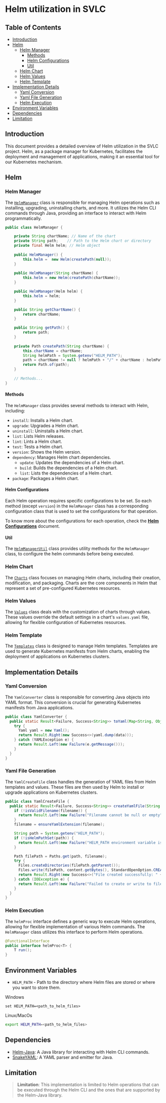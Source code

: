 # Helm utilization in SVLC

## Table of Contents
* [Introduction](#introduction)
* [Helm](#helm)
  * [Helm Manager](#helm-manager)
    * [Methods](#methods)
    * [Helm Configurations](#helm-configurations)
    * [Util](#util)
  * [Helm Chart](#helm-chart)
  * [Helm Values](#helm-values)
  * [Helm Template](#helm-template)
* [Implementation Details](#implementation-details)
  * [Yaml Conversion](#yaml-conversion)
  * [Yaml File Generation](#yaml-file-generation)
  * [Helm Execution](#helm-execution)
* [Environment Variables](#environment-variables)
* [Dependencies](#dependencies)
* [Limitation](#limitation)

## Introduction
This document provides a detailed overview of Helm utilization in the SVLC project. Helm, as a package manager for Kubernetes, 
facilitates the deployment and management of applications, making it an essential tool for our Kubernetes mechanism.

## Helm

### Helm Manager
The [`HelmManager`](../src/main/java/pt/isel/leic/svlc/helm/HelmManager.java) class is responsible for managing Helm 
operations such as installing, upgrading, uninstalling charts, and more. 
It utilizes the Helm CLI commands through Java, providing an interface to interact with Helm programmatically.

```java
public class HelmManager {

    private String chartName; // Name of the chart
    private String path;    // Path to the Helm chart or directory
    private final Helm helm; // Helm object
    
    public HelmManager() {
        this.helm =  new Helm(createPath(null));
    }
  
    public HelmManager(String chartName) {
        this.helm = new Helm(createPath(chartName));
    }

    public HelmManager(Helm helm) {
        this.helm = helm;
    }

    public String getChartName() {
        return chartName;
    }

    public String getPath() {
        return path;
    }
    
    private Path createPath(String chartName) {
        this.chartName = chartName;
        String helmPath = System.getenv("HELM_PATH");
        path = chartName != null ? helmPath + "/" + chartName : helmPath;
        return Path.of(path);
    }
    
    // Methods...
}    
```

#### Methods
The `HelmManager` class provides several methods to interact with Helm, including:

- `install`: Installs a Helm chart.
- `upgrade`: Upgrades a Helm chart.
- `uninstall`: Uninstalls a Helm chart.
- `list`: Lists Helm releases.
- `lint`: Lints a Helm chart.
- `test`: Tests a Helm chart.
- `version`: Shows the Helm version.
- `dependency`: Manages Helm chart dependencies.
  - `update`: Updates the dependencies of a Helm chart.
  - `build`: Builds the dependencies of a Helm chart.
  - `list`: Lists the dependencies of a Helm chart.
- `package`: Packages a Helm chart.

#### Helm Configurations
Each Helm operation requires specific configurations to be set. So each method (except `version`) in the `HelmManager` 
class has a corresponding configuration class that is used to set the configurations for that operation. 

To know more about the configurations for each operation, check the **[Helm Configurations](configurations.md)** document.

#### Util
The [`HelmManagerUtil`](../src/main/java/pt/isel/leic/svlc/util/helm/HelmManagerUtil.java) class provides utility methods
for the `HelmManager` class, to configure the helm commands before being executed.

### Helm Chart
The [`Charts`](../src/main/java/pt/isel/leic/svlc/helm/yaml/Charts.java) class focuses on managing Helm charts, including 
their creation, modification, and packaging. Charts are the core components in 
Helm that represent a set of pre-configured Kubernetes resources.

### Helm Values
The [`Values`](../src/main/java/pt/isel/leic/svlc/helm/yaml/Values.java) class deals with the customization of charts 
through values. These values override the default settings in a chart's `values.yaml` file, allowing for 
flexible configuration of Kubernetes resources.

### Helm Template
The [`Templates`](../src/main/java/pt/isel/leic/svlc/helm/yaml/Templates.java) class is designed to manage Helm templates. 
Templates are used to generate Kubernetes manifests from Helm charts, enabling the deployment of applications on Kubernetes
clusters. 

## Implementation Details

### Yaml Conversion
The `YamlConverter` class is responsible for converting Java objects into YAML format. 
This conversion is crucial for generating Kubernetes manifests from Java applications.

```java
public class YamlConverter {
  public static Result<Failure, Success<String>> toYaml(Map<String, Object> data) {
    try {
      Yaml yaml = new Yaml();
      return Result.Right(new Success<>(yaml.dump(data)));
    } catch (YAMLException e) {
      return Result.Left(new Failure(e.getMessage()));
    }
  }
}
```

### Yaml File Generation
The `YamlCreateFile` class handles the generation of YAML files from Helm templates and values. These files are then used 
by Helm to install or upgrade applications on Kubernetes clusters.

```java
public class YamlCreateFile {
  public static Result<Failure, Success<String>> createYamlFile(String filename, String content) {
    if (!isValidFilename(filename)) {
      return Result.Left(new Failure("Filename cannot be null or empty"));
    }
    filename = ensureYamlExtension(filename);

    String path = System.getenv("HELM_PATH");
    if (!isHelmPathSet(path)) {
      return Result.Left(new Failure("HELM_PATH environment variable is not set"));
    }

    Path filePath = Paths.get(path, filename);
    try {
      Files.createDirectories(filePath.getParent());
      Files.write(filePath, content.getBytes(), StandardOpenOption.CREATE, StandardOpenOption.WRITE);
      return Result.Right(new Success<>("File created successfully: " + filePath));
    } catch (IOException e) {
      return Result.Left(new Failure("Failed to create or write to file: " + e.getMessage()));
    }
  }
}
```

### Helm Execution
The `helmProc` interface defines a generic way to execute Helm operations, allowing for flexible implementation of various 
Helm commands. The `HelmManager` class utilizes this interface to perform Helm operations.

```java
@FunctionalInterface
public interface helmProc<T> {
    T run();
}

```

## Environment Variables

* `HELM_PATH` - Path to the directory where Helm files are stored or where you want to store them.

Windows

```shell
set HELM_PATH=<path_to_helm_files>
```

Linux/MacOs

```bash
export HELM_PATH=<path_to_helm_files>
```

## Dependencies
- [Helm-Java](https://github.com/manusa/helm-java): A Java library for interacting with Helm CLI commands.
- [SnakeYAML](https://bitbucket.org/asomov/snakeyaml): A YAML parser and emitter for Java.

## Limitation

> **Limitation**: This implementation is limited to Helm operations that can be executed through the Helm CLI and the ones
> that are supported by the Helm-Java library.